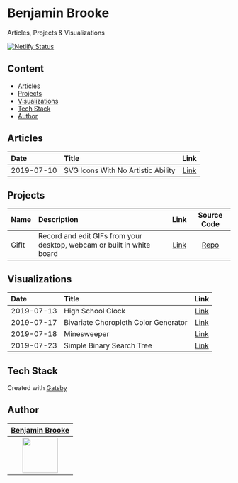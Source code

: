 # Benjamin Brooke

Articles, Projects & Visualizations

[![Netlify Status](https://api.netlify.com/api/v1/badges/11084e11-53c5-43b8-aa79-47b851c8c14b/deploy-status)](https://app.netlify.com/sites/benjaminadk/deploys)

## Content

- [Articles](#articles)
- [Projects](#projects)
- [Visualizations](#visualizations)
- [Tech Stack](#tech-stack)
- [Author](#author)

## Articles

| Date       | Title                              |                                       Link                                        |
| :--------- | :--------------------------------- | :-------------------------------------------------------------------------------: |
| 2019-07-10 | SVG Icons With No Artistic Ability | [Link](https://benjaminadk.netlify.com/posts/svg-icons-with-no-artistic-ability/) |

## Projects

| Name  | Description                                                            |                          Link                           |                 Source Code                  |
| :---- | :--------------------------------------------------------------------- | :-----------------------------------------------------: | :------------------------------------------: |
| GifIt | Record and edit GIFs from your desktop, webcam or built in white board | [Link](https://benjaminadk.netlify.com/projects/gifit/) | [Repo](https://github.com/benjaminadk/gifit) |

## Visualizations

| Date       | Title                                |                                            Link                                             |
| :--------- | :----------------------------------- | :-----------------------------------------------------------------------------------------: |
| 2019-07-13 | High School Clock                    |          [Link](https://benjaminadk.netlify.com/visualizations/high-school-clock)           |
| 2019-07-17 | Bivariate Choropleth Color Generator | [Link](https://benjaminadk.netlify.com/visualizations/bivariate-choropleth-color-generator) |
| 2019-07-18 | Minesweeper                          |             [Link](https://benjaminadk.netlify.com/visualizations/minesweeper)              |
| 2019-07-23 | Simple Binary Search Tree            |      [Link](https://benjaminadk.netlify.com/visualizations/simple-binary-search-tree)       |

## Tech Stack

Created with [Gatsby](https://www.gatsbyjs.org/)

## Author

|                              [**Benjamin Brooke**](https://github.com/benjaminadk)                              |
| :-------------------------------------------------------------------------------------------------------------: |
| [<img src="https://avatars2.githubusercontent.com/u/28043421?s=80" width="80">](https://github.com/benjaminadk) |
